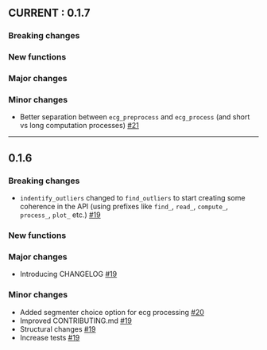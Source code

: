 ## CURRENT : 0.1.7 

### Breaking changes
### New functions
### Major changes
### Minor changes
- Better separation between `ecg_preprocess` and `ecg_process` (and short vs long computation processes) [#21](https://github.com/neuropsychology/NeuroKit.py/pull/21)

---------
## 0.1.6 

### Breaking changes
- `indentify_outliers` changed to `find_outliers` to start creating some coherence in the API (using prefixes like `find_`, `read_`, `compute_`, `process_`, `plot_` etc.) [#19](https://github.com/neuropsychology/NeuroKit.py/pull/19)
### New functions
### Major changes
- Introducing CHANGELOG [#19](https://github.com/neuropsychology/NeuroKit.py/pull/19)
### Minor changes
- Added segmenter choice option for ecg processing [#20](https://github.com/neuropsychology/NeuroKit.py/pull/20)
- Improved CONTRIBUTING.md [#19](https://github.com/neuropsychology/NeuroKit.py/pull/19)
- Structural changes [#19](https://github.com/neuropsychology/NeuroKit.py/pull/19)
- Increase tests [#19](https://github.com/neuropsychology/NeuroKit.py/pull/19)


